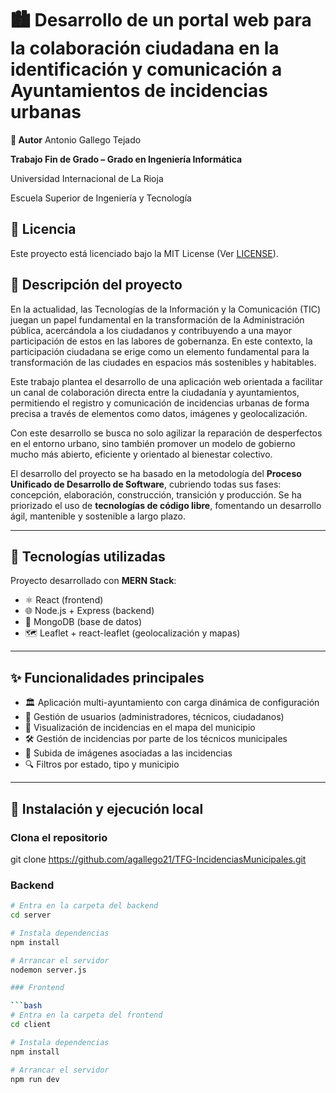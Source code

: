 # 🏙️ Desarrollo de un portal web para la colaboración ciudadana en la identificación y comunicación a Ayuntamientos de incidencias urbanas
**👤 Autor** Antonio Gallego Tejado

**Trabajo Fin de Grado – Grado en Ingeniería Informática**

Universidad Internacional de La Rioja

Escuela Superior de Ingeniería y Tecnología 


## 📄 Licencia
Este proyecto está licenciado bajo la MIT License (Ver [LICENSE](./LICENSE)).

## 📌 Descripción del proyecto

En la actualidad, las Tecnologías de la Información y la Comunicación (TIC) juegan un papel fundamental en la transformación de la Administración pública, acercándola a los ciudadanos y contribuyendo a una mayor participación de estos en las labores de gobernanza. En este contexto, la participación ciudadana se erige como un elemento fundamental para la transformación de las ciudades en espacios más sostenibles y habitables.

Este trabajo plantea el desarrollo de una aplicación web orientada a facilitar un canal de colaboración directa entre la ciudadanía y ayuntamientos, permitiendo el registro y comunicación de incidencias urbanas de forma precisa a través de elementos como datos, imágenes y geolocalización. 

Con este desarrollo se busca no solo agilizar la reparación de desperfectos en el entorno urbano, sino también promover un modelo de gobierno mucho más abierto, eficiente y orientado al bienestar colectivo.

El desarrollo del proyecto se ha basado en la metodología del **Proceso Unificado de Desarrollo de Software**, cubriendo todas sus fases: concepción, elaboración, construcción, transición y producción. Se ha priorizado el uso de **tecnologías de código libre**, fomentando un desarrollo ágil, mantenible y sostenible a largo plazo.

---

## 🧩 Tecnologías utilizadas

Proyecto desarrollado con **MERN Stack**:

- ⚛️ React (frontend)
- 🌐 Node.js + Express (backend)
- 🍃 MongoDB (base de datos)
- 🗺️ Leaflet + react-leaflet (geolocalización y mapas)

---

## ✨ Funcionalidades principales

- 🏛️ Aplicación multi-ayuntamiento con carga dinámica de configuración
- 👤 Gestión de usuarios (administradores, técnicos, ciudadanos)
- 📍 Visualización de incidencias en el mapa del municipio
- 🛠️ Gestión de incidencias por parte de los técnicos municipales
- 📸 Subida de imágenes asociadas a las incidencias
- 🔍 Filtros por estado, tipo y municipio

---

## 🚀 Instalación y ejecución local

### Clona el repositorio
git clone https://github.com/agallego21/TFG-IncidenciasMunicipales.git

### Backend
```bash
# Entra en la carpeta del backend
cd server

# Instala dependencias
npm install

# Arrancar el servidor
nodemon server.js

### Frontend

```bash
# Entra en la carpeta del frontend
cd client

# Instala dependencias
npm install

# Arrancar el servidor
npm run dev 
